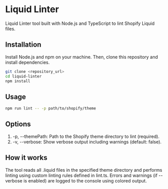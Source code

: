 # Liquid Linter

Liquid Linter tool built with Node.js and TypeScript to lint Shopify Liquid files.

## Installation

Install Node.js and npm on your machine. Then, clone this repository and install dependencies.

```bash
git clone <repository_url>
cd liquid-linter
npm install
```

## Usage
```bash
npm run lint -- -p path/to/shopify/theme
```
## Options
1. -p, --themePath: Path to the Shopify theme directory to lint (required).
2. -v, --verbose: Show verbose output including warnings (default: false).

## How it works

The tool reads all .liquid files in the specified theme directory and performs linting using custom linting rules defined in lint.ts. Errors and warnings (if --verbose is enabled) are logged to the console using colored output.
